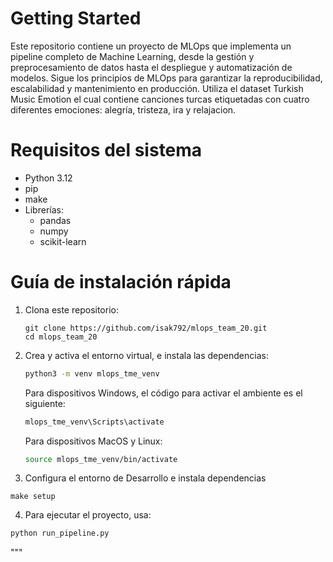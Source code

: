 # Getting Started

Este repositorio contiene un proyecto de MLOps que implementa un pipeline completo de Machine Learning, desde la gestión y preprocesamiento de datos hasta el despliegue y automatización de modelos. Sigue los principios de MLOps para garantizar la reproducibilidad, escalabilidad y mantenimiento en producción. Utiliza el dataset Turkish Music Emotion el cual contiene canciones turcas etiquetadas con cuatro diferentes emociones: alegría, tristeza, ira y relajacion.

# Requisitos del sistema

- Python 3.12
- pip
- make
- Librerías:
    * pandas
    * numpy
    * scikit-learn


# Guía de instalación rápida

1. Clona este repositorio:
   ```
   git clone https://github.com/isak792/mlops_team_20.git
   cd mlops_team_20
   ```
   
2. Crea y activa el entorno virtual, e instala las dependencias:

   ```bash
   python3 -m venv mlops_tme_venv
   ```

   Para dispositivos Windows, el código para activar el ambiente es el siguiente:
   ```bash
   mlops_tme_venv\Scripts\activate
   ```

   Para dispositivos MacOS y Linux:
   ```bash
   source mlops_tme_venv/bin/activate
   ```
3. Configura el entorno de Desarrollo e instala dependencias

  ```
  make setup
  ```

4. Para ejecutar el proyecto, usa:
  
  ```bash
  python run_pipeline.py
  ```
"""